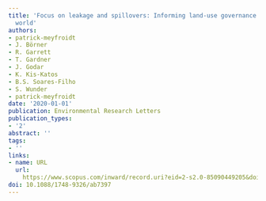 ```yaml
---
title: 'Focus on leakage and spillovers: Informing land-use governance in a tele-coupled
  world'
authors:
- patrick-meyfroidt
- J. Börner
- R. Garrett
- T. Gardner
- J. Godar
- K. Kis-Katos
- B.S. Soares-Filho
- S. Wunder
- patrick-meyfroidt
date: '2020-01-01'
publication: Environmental Research Letters
publication_types:
- '2'
abstract: ''
tags:
- ''
links:
- name: URL
  url: 
    https://www.scopus.com/inward/record.uri?eid=2-s2.0-85090449205&doi=10.1088%2f1748-9326%2fab7397&partnerID=40&md5=1c7fbed90bfc969c007d3509d4bc504c
doi: 10.1088/1748-9326/ab7397
---
```

